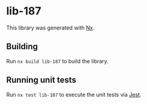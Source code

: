 # lib-187

This library was generated with [Nx](https://nx.dev).

## Building

Run `nx build lib-187` to build the library.

## Running unit tests

Run `nx test lib-187` to execute the unit tests via [Jest](https://jestjs.io).
